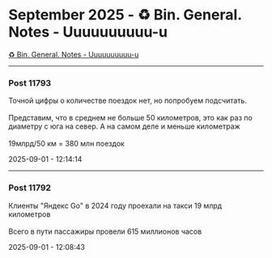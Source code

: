 # September 2025 - ♻️ Bin. General. Notes - Uuuuuuuuuu-u

[♻️ Bin. General. Notes - Uuuuuuuuuu-u](../../)



---

### Post 11793




Точной цифры о количестве поездок нет, но попробуем подсчитать.<br /><br />Представим, что в среднем не больше 50 километров, это как раз по диаметру с юга на север. А на самом деле и меньше километраж<br /><br />19млрд/50 км = 380 млн  поездок


2025-09-01 - 12:14:14







---

### Post 11792




Клиенты &quot;Яндекс Go&quot; в 2024 году проехали на такси 19 млрд километров<br /><br />Всего в пути пассажиры провели 615 миллионов часов


2025-09-01 - 12:08:43





